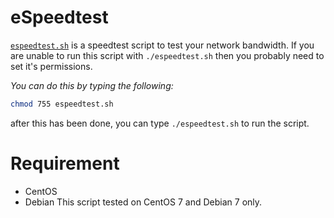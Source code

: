 # eSpeedtest
[`espeedtest.sh`](https://github.com/hklcf/eSpeedtest/blob/master/espeedtest.sh) is a speedtest script to test your network bandwidth. If you are unable to run this script with `./espeedtest.sh` then you probably need to set it's permissions.

*You can do this by typing the following:*

```sh
chmod 755 espeedtest.sh
```

after this has been done, you can type `./espeedtest.sh` to run the script.

# Requirement
- CentOS
- Debian
This script tested on CentOS 7 and Debian 7 only.
